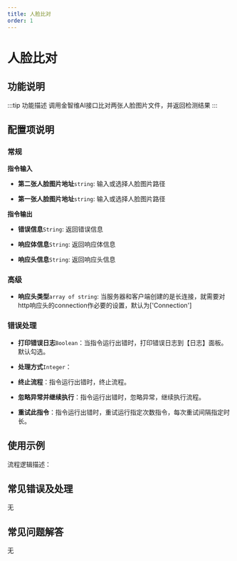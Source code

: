 ```yaml
---
title: 人脸比对
order: 1
---
```


# 人脸比对

## 功能说明

:::tip 功能描述
调用金智维AI接口比对两张人脸图片文件，并返回检测结果
:::

## 配置项说明

### 常规

**指令输入**

- **第二张人脸图片地址**`string`: 输入或选择人脸图片路径

- **第一张人脸图片地址**`string`: 输入或选择人脸图片路径


**指令输出**

- **错误信息**`String`: 返回错误信息

- **响应体信息**`String`: 返回响应体信息

- **响应头信息**`String`: 返回响应头信息

### 高级

- **响应头类型**`array of string`: 当服务器和客户端创建的是长连接，就需要对http响应头的connection作必要的设置，默认为['Connection']

### 错误处理

- **打印错误日志**`Boolean`：当指令运行出错时，打印错误日志到【日志】面板。默认勾选。

- **处理方式**`Integer`：

 - **终止流程**：指令运行出错时，终止流程。

 - **忽略异常并继续执行**：指令运行出错时，忽略异常，继续执行流程。

 - **重试此指令**：指令运行出错时，重试运行指定次数指令，每次重试间隔指定时长。

## 使用示例

流程逻辑描述：

## 常见错误及处理

无

## 常见问题解答

无

